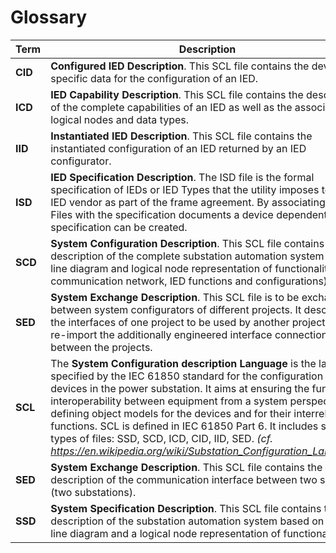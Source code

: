 # Glossary

| Term | Description |
| --- | --- |
| **CID** | **Configured IED Description**. This SCL file contains the device-specific data for the configuration of an IED. |
|**ICD** | **IED Capability Description**. This SCL file contains the description of the complete capabilities of an IED as well as the associated logical nodes and data types. |
|**IID** | **Instantiated IED Description**. This SCL file contains the instantiated configuration of an IED returned by an IED configurator. |
|**ISD** | **IED Specification Description**. The ISD file is the formal specification of IEDs or IED Types that the utility imposes to the IED vendor as part of the frame agreement. By associating the ISD Files with the specification documents a device dependent specification can be created. |
|**SCD**| **System Configuration Description**. This SCL file contains the description of the complete substation automation system (single line diagram and logical node representation of functionalities, communication network, IED functions and configurations). |
|**SED**| **System Exchange Description**. This SCL file is to be exchanged between system configurators of different projects. It describes the interfaces of one project to be used by another project, and at re-import the additionally engineered interface connections between the projects.|
|**SCL**| The **System Configuration description Language** is the language specified by the IEC 61850 standard for the configuration of devices in the power substation. It aims at ensuring the functional interoperability between equipment from a system perspective by defining object models for the devices and for their interrelated functions. SCL is defined in IEC 61850 Part 6. It includes several types of files: SSD, SCD, ICD, CID, IID, SED. *(cf. https://en.wikipedia.org/wiki/Substation_Configuration_Language)* |
|**SED**| **System Exchange Description**. This SCL file contains the description of the communication interface between two systems (two substations). |
|**SSD**| **System Specification Description**. This SCL file contains the description of the substation automation system based on a single line diagram and a logical node representation of functionalities. |

